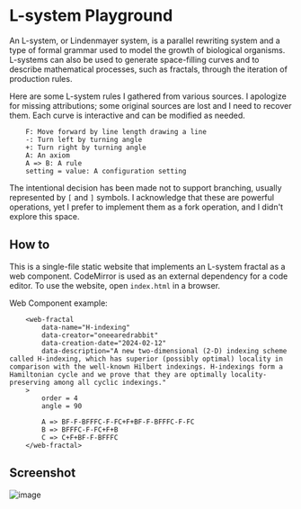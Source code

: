 # L-system Playground

An L-system, or Lindenmayer system, is a parallel rewriting system and a type of formal grammar used to model the growth of biological organisms. L-systems can also be used to generate space-filling curves and to describe mathematical processes, such as fractals, through the iteration of production rules.

Here are some L-system rules I gathered from various sources. I apologize for missing attributions; some original sources are lost and I need to recover them. Each curve is interactive and can be modified as needed.

```
    F: Move forward by line length drawing a line
    -: Turn left by turning angle
    +: Turn right by turning angle
    A: An axiom
    A => B: A rule
    setting = value: A configuration setting
```

The intentional decision has been made not to support branching, usually represented by `[` and `]` symbols. I acknowledge that these are powerful operations, yet I prefer to implement them as a fork operation, and I didn't explore this space. 

## How to

This is a single-file static website that implements an L-system fractal as a web component. CodeMirror is used as an external dependency for a code editor. To use the website, open `index.html` in a browser.

Web Component example:

```
    <web-fractal
        data-name="H-indexing"
        data-creator="oneearedrabbit"
        data-creation-date="2024-02-12"
        data-description="A new two-dimensional (2-D) indexing scheme called H-indexing, which has superior (possibly optimal) locality in comparison with the well-known Hilbert indexings. H-indexings form a Hamiltonian cycle and we prove that they are optimally locality-preserving among all cyclic indexings."
    >
        order = 4
        angle = 90

        A => BF-F-BFFFC-F-FC+F+BF-F-BFFFC-F-FC
        B => BFFFC-F-FC+F+B
        C => C+F+BF-F-BFFFC
    </web-fractal>
```

## Screenshot

![image](https://github.com/oneearedrabbit/l-sys-playground/assets/198995/6d4809fd-9e81-4004-a8c7-f5182cd9dd65)
